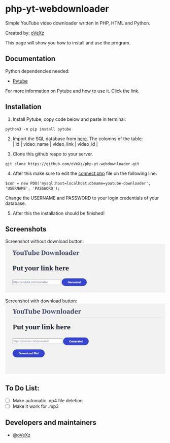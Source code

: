 
# php-yt-webdownloader

Simple YouTube video downloader written in PHP, HTML and Python.

Created by: [oVeXz](https://github.com/oVeXz)

This page will show you how to install and use the program.



## Documentation

Python dependencies needed:

- [Pytube](https://github.com/pytube/pytube)

For more information on Pytube and how to use it. Click the link.
## Installation

1. Install Pytube, copy code below and paste in terminal:
```
python3 -m pip install pytube
```

2. Import the SQL database from [here](https://github.com/oVeXz/php-yt-webdownloader/blob/main/sql/youtube-downloader.sql).
The colomns of the table:  
| id  | video_name | video_link | video_id |

3. Clone this github respo to your server.
```
git clone https://github.com/oVeXz/php-yt-webdownloader.git
```
4. After this make sure to edit the [connect.php](https://github.com/oVeXz/php-yt-webdownloader/blob/main/connect.php) file on the following line:
```
$con = new PDO('mysql:host=localhost;dbname=youtube-downloader', 'USERNAME', 'PASSWORD');
```
Change the USERNAME and PASSWORD to your login credentials of your database.

5. After this the installation should be finished!
## Screenshots

  Screenshot without download button:
![Main screen](https://github.com/oVeXz/php-yt-webdownloader/blob/main/screenshots/1.png)
  
  Screenshot with download button:
![Screen with download button](https://github.com/oVeXz/php-yt-webdownloader/blob/main/screenshots/2.png)



## To Do List:

- [ ]  Make automatic .np4 file deletion
- [ ]  Make it work for .mp3
## Developers and maintainers

- [@oVeXz](https://github.com/oVeXz)

